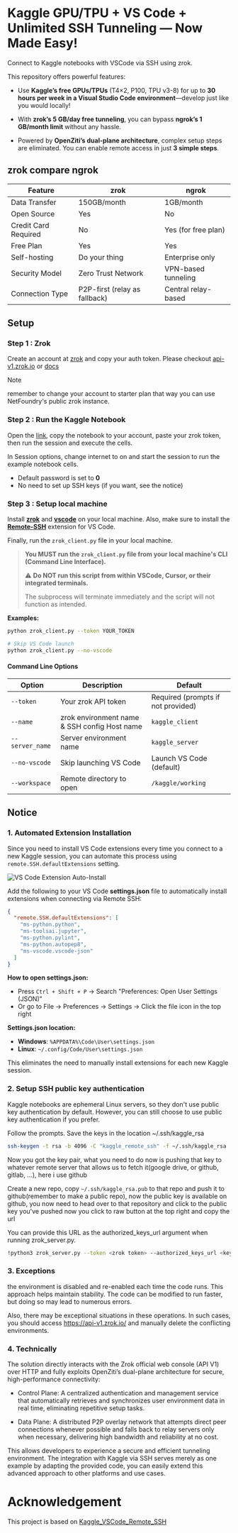 # Kaggle GPU/TPU + VS Code + Unlimited SSH Tunneling — Now Made Easy!

Connect to Kaggle notebooks with VSCode via SSH using zrok.

This repository offers powerful features:

- Use **Kaggle’s free GPUs/TPUs** (T4×2, P100, TPU v3-8) for up to **30 hours per week in a Visual Studio Code environment**—develop just like you would locally!

- With **zrok’s 5 GB/day free tunneling**, you can bypass **ngrok’s 1 GB/month limit** without any hassle.

- Powered by **OpenZiti’s dual-plane architecture**, complex setup steps are eliminated. You can enable remote access in just **3 simple steps**.




## zrok compare ngrok

| Feature                | zrok          | ngrok               |
| ---------------------- | ------------- | ------------------- |
| Data Transfer       | 150GB/month | 1GB/month           |
| Open Source        | Yes           | No                  |
| Credit Card Required | No          | Yes (for free plan) |
| Free Plan              | Yes           | Yes                 |
| Self-hosting           | Do your thing | Enterprise only     |
| Security Model         | Zero Trust Network | VPN-based tunneling |
| Connection Type	| P2P-first (relay as fallback) | Central relay-based |




## Setup

### Step 1 : Zrok 
Create an account at [zrok](https://zrok.io) and copy your auth token. Please checkout [api-v1.zrok.io](https://api-v1.zrok.io/) or [docs](https://docs.zrok.io/docs/getting-started/#enabling-your-zrok-environment)

> [!NOTE]
>
> remember to change your account to starter plan that way you can use NetFoundry's public zrok instance.

### Step 2 : Run the Kaggle Notebook

Open the [link](https://www.kaggle.com/code/kayak0/kaggle-zrok), copy the notebook to your account, paste your zrok token, then run the session and execute the cells.

In Session options, change internet to on and start the session to run the example notebook cells.

- Default password is set to **0**
- No need to set up SSH keys (if you want, see the notice)

### Step 3 : Setup local machine

Install [**zrok**](https://docs.zrok.io/docs/guides/install/) and [**vscode**](https://code.visualstudio.com/download) on your local machine. Also, make sure to install the [**Remote-SSH**](https://marketplace.visualstudio.com/items?itemName=ms-vscode-remote.remote-ssh) extension for VS Code.

Finally, run the `zrok_client.py` file in your local machine.

> **You MUST run the `zrok_client.py` file from your local machine's CLI (Command Line Interface).** 
>
> ⚠️ **Do NOT run this script from within VSCode, Cursor, or their integrated terminals.**
>
> The subprocess will terminate immediately and the script will not function as intended.

**Examples:**
```bash
python zrok_client.py --token YOUR_TOKEN

# Skip VS Code launch
python zrok_client.py --no-vscode
```

#### Command Line Options

| Option | Description | Default |
|--------|-------------|---------|
| `--token` | Your zrok API token | Required (prompts if not provided) |
| `--name` | zrok environment name & SSH config Host name | `kaggle_client` |
| `--server_name` | Server environment name | `kaggle_server` |
| `--no-vscode` | Skip launching VS Code | Launch VS Code (default) |
| `--workspace` | Remote directory to open | `/kaggle/working` |



## Notice
### 1. Automated Extension Installation

Since you need to install VS Code extensions every time you connect to a new Kaggle session, you can automate this process using `remote.SSH.defaultExtensions` setting.

![VS Code Extension Auto-Install](https://github.com/int11/Kaggle_remote_zrok/raw/main/images/image.png)

Add the following to your VS Code **settings.json** file to automatically install extensions when connecting via Remote SSH:

```json
{
  "remote.SSH.defaultExtensions": [
    "ms-python.python",
    "ms-toolsai.jupyter",
    "ms-python.pylint",
    "ms-python.autopep8",
    "ms-vscode.vscode-json"
  ]
}
```

**How to open settings.json:**
- Press `Ctrl + Shift + P` → Search "Preferences: Open User Settings (JSON)"
- Or go to File → Preferences → Settings → Click the file icon in the top right

**Settings.json location:**
- **Windows**: `%APPDATA%\Code\User\settings.json`
- **Linux**: `~/.config/Code/User\settings.json`

This eliminates the need to manually install extensions for each new Kaggle session.

### 2. Setup SSH public key authentication

Kaggle notebooks are ephemeral Linux servers, so they don't use public key authentication by default.
However, you can still choose to use public key authentication if you prefer.

Follow the prompts. Save the keys in the location ~/.ssh/kaggle_rsa


```sh
ssh-keygen -t rsa -b 4096 -C "kaggle_remote_ssh" -f ~/.ssh/kaggle_rsa
```


Now you got the key pair, what you need to do now is pushing that key to whatever remote server that allows us to fetch it(google drive, or github, gitlab, ...), here i use github

Create a new repo, copy `~/.ssh/kaggle_rsa.pub` to that repo and push it to github(remember to make a public repo), now the public key is available on github, you now need to head over to that repository and click to the public key you've pushed now you click to raw button at the top right and copy the url

You can provide this URL as the authorized_keys_url argument when running zrok_server.py.

```sh
!python3 zrok_server.py --token <zrok token> --authorized_keys_url <key url>
```

### 3. Exceptions
the environment is disabled and re-enabled each time the code runs. This approach helps maintain stability. The code can be modified to run faster, but doing so may lead to numerous errors. 

Also, there may be exceptional situations in these operations. In such cases, you should access https://api-v1.zrok.io/ and manually delete the conflicting environments.

### 4. Technically

The solution directly interacts with the Zrok official web console (API V1) over HTTP and fully exploits OpenZiti’s dual-plane architecture for secure, high-performance connectivity:

- Control Plane: A centralized authentication and management service that automatically retrieves and synchronizes user environment data in real time, eliminating repetitive setup tasks.

- Data Plane: A distributed P2P overlay network that attempts direct peer connections whenever possible and falls back to relay servers only when necessary, delivering high bandwidth and reliability at no cost.

This allows developers to experience a secure and efficient tunneling environment. The integration with Kaggle via SSH serves merely as one example by adapting the provided code, you can easily extend this advanced approach to other platforms and use cases.





# Acknowledgement
This project is based on [Kaggle_VSCode_Remote_SSH](https://github.com/buidai123/Kaggle_VSCode_Remote_SSH/tree/feat/zrok-integration)
